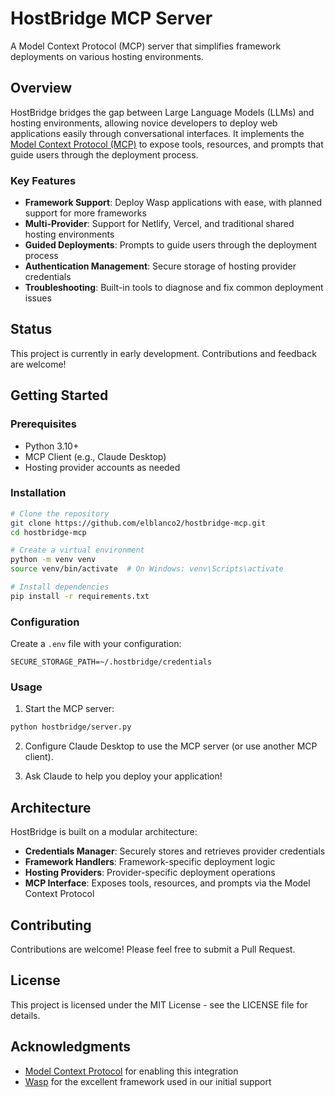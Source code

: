 # HostBridge MCP Server

A Model Context Protocol (MCP) server that simplifies framework deployments on various hosting environments.

## Overview

HostBridge bridges the gap between Large Language Models (LLMs) and hosting environments, allowing novice developers to deploy web applications easily through conversational interfaces. It implements the [Model Context Protocol (MCP)](https://modelcontextprotocol.io/) to expose tools, resources, and prompts that guide users through the deployment process.

### Key Features

- **Framework Support**: Deploy Wasp applications with ease, with planned support for more frameworks
- **Multi-Provider**: Support for Netlify, Vercel, and traditional shared hosting environments
- **Guided Deployments**: Prompts to guide users through the deployment process
- **Authentication Management**: Secure storage of hosting provider credentials
- **Troubleshooting**: Built-in tools to diagnose and fix common deployment issues

## Status

This project is currently in early development. Contributions and feedback are welcome!

## Getting Started

### Prerequisites

- Python 3.10+
- MCP Client (e.g., Claude Desktop)
- Hosting provider accounts as needed

### Installation

```bash
# Clone the repository
git clone https://github.com/elblanco2/hostbridge-mcp.git
cd hostbridge-mcp

# Create a virtual environment
python -m venv venv
source venv/bin/activate  # On Windows: venv\Scripts\activate

# Install dependencies
pip install -r requirements.txt
```

### Configuration

Create a `.env` file with your configuration:

```
SECURE_STORAGE_PATH=~/.hostbridge/credentials
```

### Usage

1. Start the MCP server:

```bash
python hostbridge/server.py
```

2. Configure Claude Desktop to use the MCP server (or use another MCP client).

3. Ask Claude to help you deploy your application!

## Architecture

HostBridge is built on a modular architecture:

- **Credentials Manager**: Securely stores and retrieves provider credentials
- **Framework Handlers**: Framework-specific deployment logic
- **Hosting Providers**: Provider-specific deployment operations
- **MCP Interface**: Exposes tools, resources, and prompts via the Model Context Protocol

## Contributing

Contributions are welcome! Please feel free to submit a Pull Request.

## License

This project is licensed under the MIT License - see the LICENSE file for details.

## Acknowledgments

- [Model Context Protocol](https://modelcontextprotocol.io/) for enabling this integration
- [Wasp](https://wasp-lang.dev/) for the excellent framework used in our initial support
